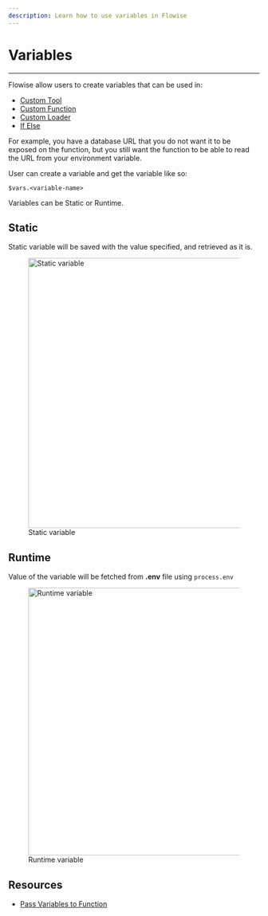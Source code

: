 ```yaml
---
description: Learn how to use variables in Flowise
---
```


# Variables

---

Flowise allow users to create variables that can be used in:

-   [Custom Tool](sidekick-studio/chatflows/tools/custom-tool.md)
-   [Custom Function](sidekick-studio/chatflows/utilities/custom-js-function.md)
-   [Custom Loader](sidekick-studio/chatflows/document-loaders/custom-document-loader.md)
-   [If Else](sidekick-studio/chatflows/utilities/if-else.md)

For example, you have a database URL that you do not want it to be exposed on the function, but you still want the function to be able to read the URL from your environment variable.

User can create a variable and get the variable like so:

`$vars.<variable-name>`

Variables can be Static or Runtime.

## Static

Static variable will be saved with the value specified, and retrieved as it is.

<figure><img src="/img/screenshots/variables-static.png" alt="Static variable" width="542" /><figcaption>Static variable</figcaption></figure>

## Runtime

Value of the variable will be fetched from **.env** file using `process.env`

<figure><img src="/img/screenshots/variables-runtime.png" alt="Runtime variable" width="537" /><figcaption>Runtime variable</figcaption></figure>

## Resources

-   [Pass Variables to Function](sidekick-studio/chatflows/tools/custom-tool.md)
